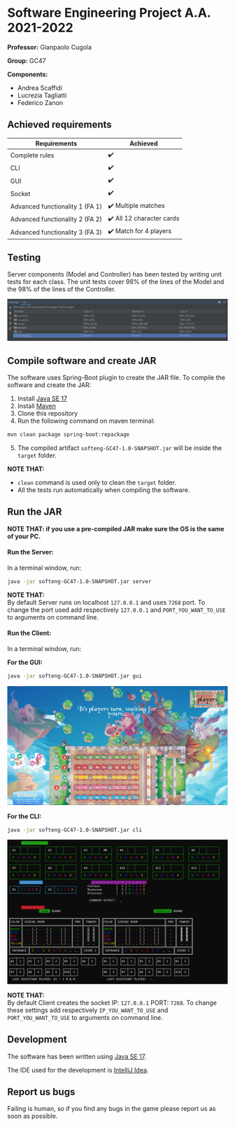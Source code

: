 # Software Engineering Project A.A. 2021-2022

**Professor:** Gianpaolo Cugola

**Group:** GC47

**Components:**
- Andrea Scaffidi
- Lucrezia Tagliatti
- Federico Zanon

## Achieved requirements

| Requirements | Achieved |
| ------- | ----------- |
| Complete rules | :heavy_check_mark: |
| CLI | :heavy_check_mark: |
| GUI | :heavy_check_mark: |
| Socket | :heavy_check_mark: |
| Advanced functionality 1 (FA 1) | :heavy_check_mark: Multiple matches |
| Advanced functionality 2 (FA 2) | :heavy_check_mark: All 12 character cards |
| Advanced functionality 3 (FA 3) | :heavy_check_mark: Match for 4 players |

## Testing

Server components (Model and Controller) has been tested by writing unit tests for each class.
The unit tests cover 98% of the lines of the Model and the 98% of the lines of the Controller.

![Eriantys GUI running in Windows](screenshots/eriantys_unit_tests.PNG "Eriantys GUI running in Windows")

## Compile software and create JAR

The software uses Spring-Boot plugin to create the JAR file.
To compile the software and create the JAR:

1. Install [Java SE 17](https://docs.oracle.com/en/java/javase/17/)
2. Install [Maven](https://maven.apache.org/install.html)
3. Clone this repository
4. Run the following command on maven terminal:
```bash
mvn clean package spring-boot:repackage
```
5. The compiled artifact `softeng-GC47-1.0-SNAPSHOT.jar` will be inside the `target` folder.

**NOTE THAT:** 
- `clean` command is used only to clean the `target` folder.
- All the tests run automatically when compiling the software.

## Run the JAR

**NOTE THAT: if you use a pre-compiled JAR make sure the OS is the same of your PC.**

#### Run the Server:

In a terminal window, run:
```bash
java -jar softeng-GC47-1.0-SNAPSHOT.jar server
```
**NOTE THAT:**  
By default Server runs on localhost `127.0.0.1` and uses `7268` port. To change the port used add respectively `127.0.0.1` and `PORT_YOU_WANT_TO_USE` to arguments on command line.

#### Run the Client:

In a terminal window, run:

**For the GUI:**
```bash
java -jar softeng-GC47-1.0-SNAPSHOT.jar gui
```

![Eriantys GUI running in Windows](screenshots/windows_eriantys_gui.PNG "Eriantys GUI running in Windows")

**For the CLI:**
```bash
java -jar softeng-GC47-1.0-SNAPSHOT.jar cli
```

![Eriantys CLI running in Windows](screenshots/windows_eriantys_cli.PNG "Eriantys CLI running in Windows")

**NOTE THAT:**  
By default Client creates the socket IP: `127.0.0.1` PORT: `7268`. To change these settings add respectively `IP_YOU_WANT_TO_USE` and `PORT_YOU_WANT_TO_USE` to arguments on command line.

## Development

The software has been written using [Java SE 17](https://docs.oracle.com/en/java/javase/17/).

The IDE used for the development is [IntelliJ Idea](https://www.jetbrains.com/idea/).

## Report us bugs

Failing is human, so if you find any bugs in the game please report us as soon as possible.
